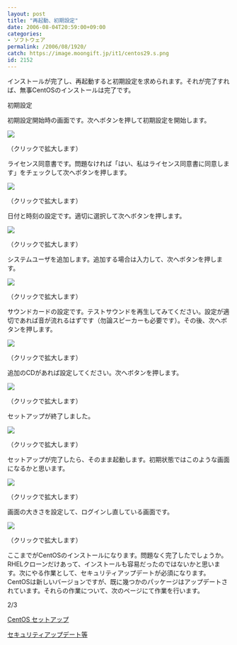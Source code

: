 ```yaml
---
layout: post
title: "再起動、初期設定"
date: 2006-08-04T20:59:00+09:00
categories:
- ソフトウェア
permalink: /2006/08/1920/
catch: https://image.moongift.jp/it1/centos29.s.png
id: 2152
---
```

インストールが完了し、再起動すると初期設定を求められます。それが完了すれば、無事CentOSのインストールは完了です。

<!--more-->

初期設定
  

初期設定開始時の画面です。次へボタンを押して初期設定を開始します。
  

[![](https://image.moongift.jp/it1/centos33.s.png)](https://image.moongift.jp/it1/centos33.png)  

（クリックで拡大します）
  

ライセンス同意書です。問題なければ「はい、私はライセンス同意書に同意します」をチェックして次へボタンを押します。
  

[![](https://image.moongift.jp/it1/centos26.s.png)](https://image.moongift.jp/it1/centos26.png)  

（クリックで拡大します）
  

日付と時刻の設定です。適切に選択して次へボタンを押します。
  

[![](https://image.moongift.jp/it1/centos27.s.png)](https://image.moongift.jp/it1/centos27.png)  

（クリックで拡大します）
  

システムユーザを追加します。追加する場合は入力して、次へボタンを押します。
  

[![](https://image.moongift.jp/it1/centos28.s.png)](https://image.moongift.jp/it1/centos28.png)  

（クリックで拡大します）
  

サウンドカードの設定です。テストサウンドを再生してみてください。設定が適切であれば音が流れるはずです（勿論スピーカーも必要です）。その後、次へボタンを押します。
  

[![](https://image.moongift.jp/it1/centos29.s.png)](https://image.moongift.jp/it1/centos29.png)  

（クリックで拡大します）
  

追加のCDがあれば設定してください。次へボタンを押します。
  

[![](https://image.moongift.jp/it1/centos30.s.png)](https://image.moongift.jp/it1/centos30.png)  

（クリックで拡大します）
  

セットアップが終了しました。
  

[![](https://image.moongift.jp/it1/centos31.s.png)](https://image.moongift.jp/it1/centos31.png)  

（クリックで拡大します）
  

セットアップが完了したら、そのまま起動します。初期状態ではこのような画面になるかと思います。
  

[![](https://image.moongift.jp/it1/centos32.s.png)](https://image.moongift.jp/it1/centos32.png)  

（クリックで拡大します）
  

画面の大きさを設定して、ログインし直している画面です。
  

[![](https://image.moongift.jp/it1/centos34.s.png)](https://image.moongift.jp/it1/centos34.png)  

（クリックで拡大します）
  

ここまでがCentOSのインストールになります。問題なく完了したでしょうか。RHELクローンだけあって、インストールも容易だったのではないかと思います。次にやる作業として、セキュリティアップデートが必須になります。CentOSは新しいバージョンですが、既に幾つかのパッケージはアップデートされています。それらの作業について、次のページにて作業を行います。
  

  

2/3

  

[CentOS セットアップ](http://it.moongift.jp/i-1749.html)
  

[セキュリティアップデート等](http://it.moongift.jp/i-1921.html)
  

